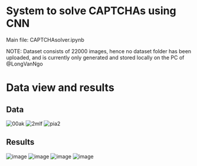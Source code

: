 # System to solve CAPTCHAs using CNN

Main file: CAPTCHAsolver.ipynb

NOTE: Dataset consists of 22000 images, hence no dataset folder has been uploaded, and is currently only generated and stored locally on the PC of @LongVanNgo

# Data view and results
## Data
![00ak](https://user-images.githubusercontent.com/35302246/190918390-eff91d48-00af-49da-bf1c-897e7742cfcb.png)
![2mlf](https://user-images.githubusercontent.com/35302246/190918392-25d0236d-6c0b-471a-9440-1c8db27b042d.png)
![pia2](https://user-images.githubusercontent.com/35302246/190918397-e3a90d77-e550-45e7-8702-d5270b0e5cc9.png)

## Results
![image](https://user-images.githubusercontent.com/35302246/190918519-5f004593-922d-4b04-b394-cafe8d622584.png)
![image](https://user-images.githubusercontent.com/35302246/190918469-ea9ddfad-4e64-4c9f-a0c6-eaad694aa6d7.png)
![image](https://user-images.githubusercontent.com/35302246/190918526-06bfdb7d-c464-471d-a27b-94d5f56577bd.png)
![image](https://user-images.githubusercontent.com/35302246/190918500-f259bed3-c606-46bb-91d2-b37284759aa9.png)



